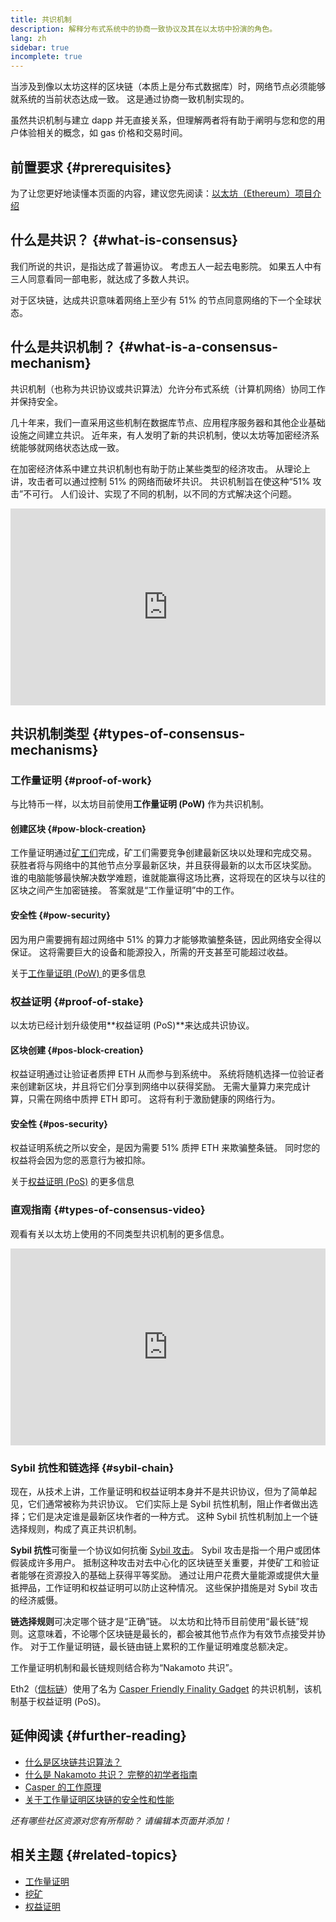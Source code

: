 ```yaml
---
title: 共识机制
description: 解释分布式系统中的协商一致协议及其在以太坊中扮演的角色。
lang: zh
sidebar: true
incomplete: true
---
```


当涉及到像以太坊这样的区块链（本质上是分布式数据库）时，网络节点必须能够就系统的当前状态达成一致。 这是通过协商一致机制实现的。

虽然共识机制与建立 dapp 并无直接关系，但理解两者将有助于阐明与您和您的用户体验相关的概念，如 gas 价格和交易时间。

## 前置要求 {#prerequisites}

为了让您更好地读懂本页面的内容，建议您先阅读：[以太坊（Ethereum）项目介绍](/developers/docs/intro-to-ethereum/)

## 什么是共识？ {#what-is-consensus}

我们所说的共识，是指达成了普遍协议。 考虑五人一起去电影院。 如果五人中有三人同意看同一部电影，就达成了多数人共识。

对于区块链，达成共识意味着网络上至少有 51% 的节点同意网络的下一个全球状态。

## 什么是共识机制？ {#what-is-a-consensus-mechanism}

共识机制（也称为共识协议或共识算法）允许分布式系统（计算机网络）协同工作并保持安全。

几十年来，我们一直采用这些机制在数据库节点、应用程序服务器和其他企业基础设施之间建立共识。 近年来，有人发明了新的共识机制，使以太坊等加密经济系统能够就网络状态达成一致。

在加密经济体系中建立共识机制也有助于防止某些类型的经济攻击。 从理论上讲，攻击者可以通过控制 51% 的网络而破坏共识。 共识机制旨在使这种“51% 攻击”不可行。 人们设计、实现了不同的机制，以不同的方式解决这个问题。

<iframe width="100%" height="315" src="https://www.youtube.com/embed/dylgwcPH4EA" frameborder="0" allow="accelerometer; autoplay; clipboard-write; encrypted-media; gyroscope; picture-in-picture" allowfullscreen mark="crwd-mark"></iframe>

## 共识机制类型 {#types-of-consensus-mechanisms}

### 工作量证明 {#proof-of-work}

与比特币一样，以太坊目前使用**工作量证明 (PoW)** 作为共识机制。

#### 创建区块 {#pow-block-creation}

工作量证明通过[矿工们](/developers/docs/consensus-mechanisms/pow/mining/)完成，矿工们需要竞争创建最新区块以处理和完成交易。 获胜者将与网络中的其他节点分享最新区块，并且获得最新的以太币区块奖励。 谁的电脑能够最快解决数学难题，谁就能赢得这场比赛，这将现在的区块与以往的区块之间产生加密链接。 答案就是“工作量证明”中的工作。

#### 安全性 {#pow-security}

因为用户需要拥有超过网络中 51% 的算力才能够欺骗整条链，因此网络安全得以保证。 这将需要巨大的设备和能源投入，所需的开支甚至可能超过收益。

关于[工作量证明 (PoW) ](/developers/docs/consensus-mechanisms/pow/)的更多信息

### 权益证明 {#proof-of-stake}

以太坊已经计划升级使用**权益证明 (PoS)**来达成共识协议。

#### 区块创建 {#pos-block-creation}

权益证明通过让验证者质押 ETH 从而参与到系统中。 系统将随机选择一位验证者来创建新区块，并且将它们分享到网络中以获得奖励。 无需大量算力来完成计算，只需在网络中质押 ETH 即可。 这将有利于激励健康的网络行为。

#### 安全性 {#pos-security}

权益证明系统之所以安全，是因为需要 51% 质押 ETH 来欺骗整条链。 同时您的权益将会因为您的恶意行为被扣除。

关于[权益证明 (PoS)](/developers/docs/consensus-mechanisms/pos/) 的更多信息

### 直观指南 {#types-of-consensus-video}

观看有关以太坊上使用的不同类型共识机制的更多信息。

<iframe width="100%" height="315" src="https://www.youtube.com/embed/ojxfbN78WFQ" frameborder="0" allow="accelerometer; autoplay; clipboard-write; encrypted-media; gyroscope; picture-in-picture" allowfullscreen mark="crwd-mark"></iframe>

### Sybil 抗性和链选择 {#sybil-chain}

现在，从技术上讲，工作量证明和权益证明本身并不是共识协议，但为了简单起见，它们通常被称为共识协议。 它们实际上是 Sybil 抗性机制，阻止作者做出选择；它们是决定谁是最新区块作者的一种方式。 这种 Sybil 抗性机制加上一个链选择规则，构成了真正共识机制。

**Sybil 抗性**可衡量一个协议如何抗衡 [Sybil 攻击](https://wikipedia.org/wiki/Sybil_attack)。 Sybil 攻击是指一个用户或团体假装成许多用户。 抵制这种攻击对去中心化的区块链至关重要，并使矿工和验证者能够在资源投入的基础上获得平等奖励。 通过让用户花费大量能源或提供大量抵押品，工作证明和权益证明可以防止这种情况。 这些保护措施是对 Sybil 攻击的经济威慑。

**链选择规则**可决定哪个链才是“正确”链。 以太坊和比特币目前使用“最长链”规则。这意味着，不论哪个区块链是最长的，都会被其他节点作为有效节点接受并协作。 对于工作量证明链，最长链由链上累积的工作量证明难度总额决定。

工作量证明机制和最长链规则结合称为“Nakamoto 共识”。

Eth2（[信标链](/upgrades/beacon-chain/)）使用了名为 [Casper Friendly Finality Gadget](https://arxiv.org/abs/1710.09437) 的共识机制，该机制基于权益证明 (PoS)。

## 延伸阅读 {#further-reading}

- [什么是区块链共识算法？](https://academy.binance.com/en/articles/what-is-a-blockchain-consensus-algorithm)
- [什么是 Nakamoto 共识？ 完整的初学者指南](https://blockonomi.com/nakamoto-consensus/)
- [Casper 的工作原理 ](https://medium.com/unitychain/intro-to-casper-ffg-9ed944d98b2d)
- [关于工作量证明区块链的安全性和性能](https://eprint.iacr.org/2016/555.pdf)

_还有哪些社区资源对您有所帮助？ 请编辑本页面并添加！_

## 相关主题 {#related-topics}

- [工作量证明](/developers/docs/consensus-mechanisms/pow/)
- [挖矿](/developers/docs/consensus-mechanisms/pow/mining/)
- [权益证明](/developers/docs/consensus-mechanisms/pos/)
